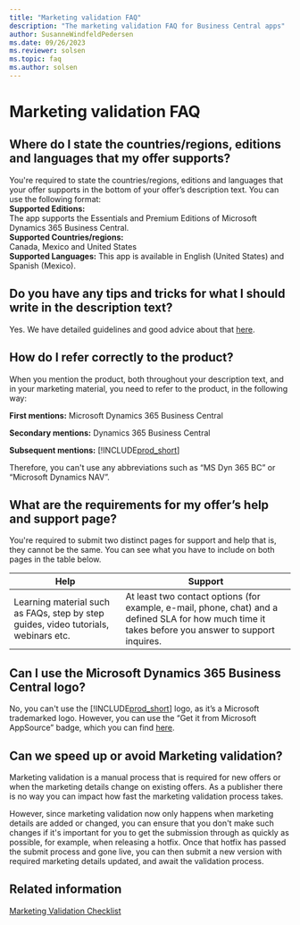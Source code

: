 ```yaml
---
title: "Marketing validation FAQ"
description: "The marketing validation FAQ for Business Central apps"
author: SusanneWindfeldPedersen
ms.date: 09/26/2023
ms.reviewer: solsen
ms.topic: faq
ms.author: solsen
---
```


# Marketing validation FAQ
 
## Where do I state the countries/regions, editions and languages that my offer supports?  

You're required to state the countries/regions, editions and languages that your offer supports in the bottom of your offer’s description text. You can use the following format:  
**Supported Editions:**  
    The app supports the Essentials and Premium Editions of Microsoft Dynamics 365 Business Central.  
**Supported Countries/regions:**  
    Canada, Mexico and United States  
**Supported Languages:**
    This app is available in English (United States) and Spanish (Mexico). 
 
## Do you have any tips and tricks for what I should write in the description text?  

Yes. We have detailed guidelines and good advice about that [here](readiness-checklist-c-offer-description.md).  

## How do I refer correctly to the product?  

When you mention the product, both throughout your description text, and in your marketing material, you need to refer to the product, in the following way:  
 
**First mentions:** Microsoft Dynamics 365 Business Central  
 
**Secondary mentions:** Dynamics 365 Business Central  
 
**Subsequent mentions:** [!INCLUDE[prod_short](../includes/prod_short.md)] 
 
Therefore, you can't use any abbreviations such as “MS Dyn 365 BC” or “Microsoft Dynamics NAV”. 
 
## What are the requirements for my offer’s help and support page?

You're required to submit two distinct pages for support and help that is, they cannot be the same. You can see what you have to include on both pages in the table below.  

|Help|Support|
|----|-------|
|Learning material such as FAQs, step by step guides, video tutorials, webinars etc.|At least two contact options (for example, e-mail, phone, chat) and a defined SLA for how much time it takes before you answer to support inquires.|

## Can I use the Microsoft Dynamics 365 Business Central logo?  

No, you can't use the [!INCLUDE[prod_short](../includes/prod_short.md)] logo, as it’s a Microsoft trademarked logo. However, you can use the “Get it from Microsoft AppSource” badge, which you can find [here](https://appsource.microsoft.com/blogs/new-get-it-from-badging-for-microsoft-appsource-and-azure-marketplace-available-in-the-marketing-resources-guide). 

## Can we speed up or avoid Marketing validation?  

Marketing validation is a manual process that is required for new offers or when the marketing details change on existing offers. As a publisher there is no way you can impact how fast the marketing validation process takes. 

However, since marketing validation now only happens when marketing details are added or changed, you can ensure that you don't make such changes if it's important for you to get the submission through as quickly as possible, for example, when releasing a hotfix. Once that hotfix has passed the submit process and gone live, you can then submit a new version with required marketing details updated, and await the validation process.

## Related information

[Marketing Validation Checklist](readiness-checklist-marketing.md)  
